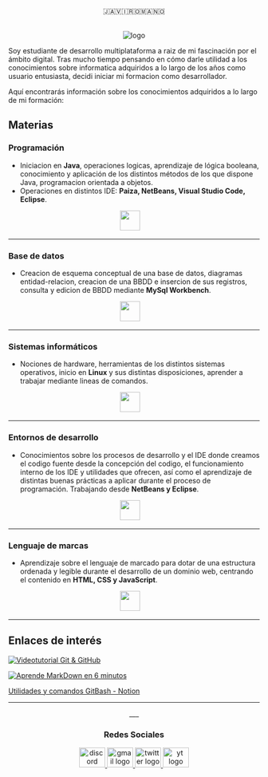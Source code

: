 <div align="center">
🇯​​​​​🇦​​​​​🇻​​​​​🇮​​​​​🇷​​​​​🇴​​​​​🇲​​​​​🇦​​​​​🇳​​​​​🇴 
  
<br>![logo](https://github.com/JaviRomano/imagenes/blob/2af5cc970a24b378db54fdc92aefea8ebe837b10/logo_red.png)

<div align="left">
Soy estudiante de desarrollo multiplataforma a raiz de mi fascinación por el ámbito digital. Tras mucho tiempo pensando en cómo darle utilidad a los conocimientos sobre informatica adquiridos a lo largo de los años como usuario entusiasta, decidi iniciar mi formacion como desarrollador.

Aquí encontrarás información sobre los conocimientos adquiridos a lo largo de mi formación:

## Materias

### Programación
- Iniciacion en **Java**, operaciones logicas, aprendizaje de lógica booleana, conocimiento y aplicación de los distintos métodos de los que dispone Java, programacion orientada a objetos.
- Operaciones en distintos IDE: **Paiza, NetBeans, Visual Studio Code, Eclipse**.
<div align="center">  
   <img src="https://skillicons.dev/icons?i=java,eclipse,vscode" height="40"/>
  <img width="12" />
  
___
<div align="left">
  
### Base de datos
- Creacion de esquema conceptual de una base de datos, diagramas entidad-relacion, creacion de una BBDD e insercion de sus registros, consulta y edicion de BBDD mediante **MySql Workbench**.
<div align="center">  
   <img src="https://skillicons.dev/icons?i=mysql" height="40"/>
  <img width="12" />
  
___
<div align="left">
  
### Sistemas informáticos
- Nociones de hardware, herramientas de los distintos sistemas operativos, inicio en **Linux** y sus distintas disposiciones, aprender a trabajar mediante lineas de comandos.
<div align="center">  
   <img src="https://skillicons.dev/icons?i=linux,ubuntu,kali,mint,windows,powershell" height="40"/>
  <img width="12" />
  
___
<div align="left">
  
### Entornos de desarrollo
- Conocimientos sobre los procesos de desarrollo y el IDE donde creamos el codigo fuente desde la concepción del codigo, el funcionamiento interno de los IDE y utilidades que ofrecen, así como el aprendizaje de distintas buenas prácticas a aplicar durante el proceso de programación. Trabajando desde **NetBeans y Eclipse**.
<div align="center">  
   <img src="https://skillicons.dev/icons?i=python,eclipse,markdown,notion,git,github" height="40"/>
  <img width="12" />
  
___
<div align="left">
  
### Lenguaje de marcas
- Aprendizaje sobre el lenguaje de marcado para dotar de una estructura ordenada y legible durante el desarrollo de un dominio web, centrando el contenido en **HTML, CSS y JavaScript**.
<div align="center">  
   <img src="https://skillicons.dev/icons?i=sublime,html,css,javascript,figma" height="40"/>
  <img width="12" />
  
___
<div align="left">
  
## Enlaces de interés

[![Videotutorial Git & GitHub](https://markdown-videos-api.jorgenkh.no/youtube/3GymExBkKjE)](https://youtu.be/3GymExBkKjE)

[![Aprende MarkDown en 6 minutos](https://markdown-videos-api.jorgenkh.no/youtube/y6XdzBNC0_0&t)](https://youtu.be/y6XdzBNC0_0&t)

<a> [Utilidades y comandos GitBash - Notion](https://romanes-co.notion.site/git-github-a98210d098604b33be0dc5122662e11d?pvs=4) </a>

***
<div align="center">  
___
  
### Redes Sociales 
  
<a href="jromano5855" target="_blank">
    <img src="https://raw.githubusercontent.com/maurodesouza/profile-readme-generator/master/src/assets/icons/social/discord/default.svg" width="52" height="40" alt="discord logo"  />
  </a>
<a href="javiromanofotografiaz@gmail.com" target="_blank">
    <img src="https://raw.githubusercontent.com/maurodesouza/profile-readme-generator/master/src/assets/icons/social/gmail/default.svg" width="52" height="40" alt="gmail logo"  />
  </a>
<a href="[Javi_Romano](https://twitter.com/Javi_Romano)" target="_blank">
    <img src="https://raw.githubusercontent.com/maurodesouza/profile-readme-generator/master/src/assets/icons/social/twitter/default.svg" width="52" height="40" alt="twitter logo"  />
</a>
  <a href="[UC-b2fCszcUsN5wbL_KDIkbQ](https://www.youtube.com/channel/UC-b2fCszcUsN5wbL_KDIkbQ)" target="_blank">
    <img src="https://raw.githubusercontent.com/maurodesouza/profile-readme-generator/master/src/assets/icons/social/youtube/default.svg" width="52" height="40" alt="yt logo"  />
  </a>
</div>
